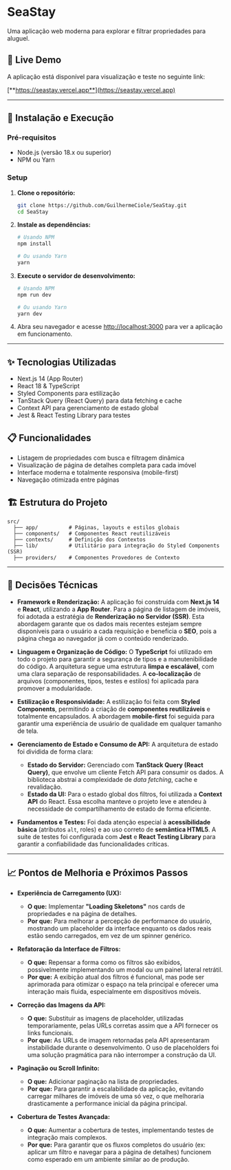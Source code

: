 # SeaStay

Uma aplicação web moderna para explorar e filtrar propriedades para aluguel.

## 🚀 Live Demo

A aplicação está disponível para visualização e teste no seguinte link:

[**https://seastay.vercel.app**](https://seastay.vercel.app)

---

## 🔧 Instalação e Execução

### Pré-requisitos

* Node.js (versão 18.x ou superior)
* NPM ou Yarn

### Setup

1.  **Clone o repositório:**
    ```bash
    git clone https://github.com/GuilhermeCiole/SeaStay.git
    cd SeaStay
    ```

2.  **Instale as dependências:**
    ```bash
    # Usando NPM
    npm install

    # Ou usando Yarn
    yarn
    ```

3.  **Execute o servidor de desenvolvimento:**
    ```bash
    # Usando NPM
    npm run dev

    # Ou usando Yarn
    yarn dev
    ```

4.  Abra seu navegador e acesse [http://localhost:3000](http://localhost:3000) para ver a aplicação em funcionamento.

---

## ✨ Tecnologias Utilizadas

* Next.js 14 (App Router)
* React 18 & TypeScript
* Styled Components para estilização
* TanStack Query (React Query) para data fetching e cache
* Context API para gerenciamento de estado global
* Jest & React Testing Library para testes

## 📋 Funcionalidades

* Listagem de propriedades com busca e filtragem dinâmica
* Visualização de página de detalhes completa para cada imóvel
* Interface moderna e totalmente responsiva (mobile-first)
* Navegação otimizada entre páginas

## 🏗️ Estrutura do Projeto

```
src/
  ├── app/          # Páginas, layouts e estilos globais
  ├── components/   # Componentes React reutilizáveis
  ├── contexts/     # Definição dos Contextos
  ├── lib/          # Utilitário para integração do Styled Components (SSR)
  ├── providers/    # Componentes Provedores de Contexto
```

---

## 🎯 Decisões Técnicas

* **Framework e Renderização:** A aplicação foi construída com **Next.js 14** e **React**, utilizando a **App Router**. Para a página de listagem de imóveis, foi adotada a estratégia de **Renderização no Servidor (SSR)**. Esta abordagem garante que os dados mais recentes estejam sempre disponíveis para o usuário a cada requisição e beneficia o **SEO**, pois a página chega ao navegador já com o conteúdo renderizado.

* **Linguagem e Organização de Código:** O **TypeScript** foi utilizado em todo o projeto para garantir a segurança de tipos e a manutenibilidade do código. A arquitetura segue uma estrutura **limpa e escalável**, com uma clara separação de responsabilidades. A **co-localização** de arquivos (componentes, tipos, testes e estilos) foi aplicada para promover a modularidade.

* **Estilização e Responsividade:** A estilização foi feita com **Styled Components**, permitindo a criação de **componentes reutilizáveis** e totalmente encapsulados. A abordagem **mobile-first** foi seguida para garantir uma experiência de usuário de qualidade em qualquer tamanho de tela.

* **Gerenciamento de Estado e Consumo de API:** A arquitetura de estado foi dividida de forma clara:
    * **Estado do Servidor:** Gerenciado com **TanStack Query (React Query)**, que envolve um cliente Fetch API para consumir os dados. A biblioteca abstrai a complexidade de *data fetching*, cache e revalidação.
    * **Estado da UI:** Para o estado global dos filtros, foi utilizada a **Context API** do React. Essa escolha manteve o projeto leve e atendeu à necessidade de compartilhamento de estado de forma eficiente.

* **Fundamentos e Testes:** Foi dada atenção especial à **acessibilidade básica** (atributos `alt`, roles) e ao uso correto de **semântica HTML5**. A suíte de testes foi configurada com **Jest** e **React Testing Library** para garantir a confiabilidade das funcionalidades críticas.

---

## 📈 Pontos de Melhoria e Próximos Passos

* **Experiência de Carregamento (UX):**
    * **O que:** Implementar **"Loading Skeletons"** nos cards de propriedades e na página de detalhes.
    * **Por que:** Para melhorar a percepção de performance do usuário, mostrando um placeholder da interface enquanto os dados reais estão sendo carregados, em vez de um spinner genérico.

* **Refatoração da Interface de Filtros:**
    * **O que:** Repensar a forma como os filtros são exibidos, possivelmente implementando um modal ou um painel lateral retrátil.
    * **Por que:** A exibição atual dos filtros é funcional, mas pode ser aprimorada para otimizar o espaço na tela principal e oferecer uma interação mais fluida, especialmente em dispositivos móveis.

* **Correção das Imagens da API:**
    * **O que:** Substituir as imagens de placeholder, utilizadas temporariamente, pelas URLs corretas assim que a API fornecer os links funcionais.
    * **Por que:** As URLs de imagem retornadas pela API apresentaram instabilidade durante o desenvolvimento. O uso de placeholders foi uma solução pragmática para não interromper a construção da UI.

* **Paginação ou Scroll Infinito:**
    * **O que:** Adicionar paginação na lista de propriedades.
    * **Por que:** Para garantir a escalabilidade da aplicação, evitando carregar milhares de imóveis de uma só vez, o que melhoraria drasticamente a performance inicial da página principal.

* **Cobertura de Testes Avançada:**
    * **O que:** Aumentar a cobertura de testes, implementando testes de integração mais complexos.
    * **Por que:** Para garantir que os fluxos completos do usuário (ex: aplicar um filtro e navegar para a página de detalhes) funcionem como esperado em um ambiente similar ao de produção.
